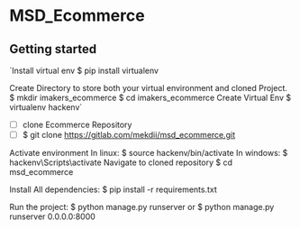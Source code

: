 # MSD_Ecommerce

## Getting started
`Install virtual env
    $ pip install virtualenv

Create Directory to store both your virtual environment and cloned Project.
    $ mkdir imakers_ecommerce
    $ cd imakers_ecommerce 
Create Virtual Env
    $ virtualenv hackenv`


- [ ] clone Ecommerce Repository
- [ ] $ git clone https://gitlab.com/mekdii/msd_ecommerce.git

Activate environment
	In linux:
	    $ source hackenv/bin/activate
	In windows:
	    $ hackenv\Scripts\activate
Navigate to cloned repository
    $ cd msd_ecommerce

Install All dependencies:
    $ pip install -r requirements.txt

Run the project:
    $ python manage.py runserver 
        or 
    $ python manage.py runserver 0.0.0.0:8000

